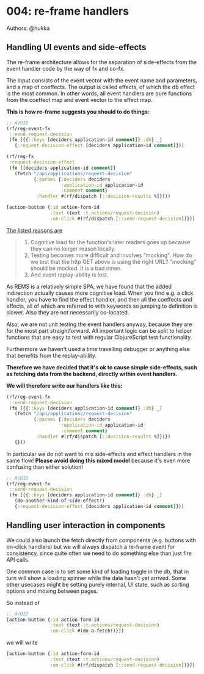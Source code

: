 # 004: re-frame handlers

Authors: @hukka

## Handling UI events and side-effects

The re-frame architecture allows for the separation of side-effects from the event handler code by the way of fx and co-fx.

The input consists of the event vector with the event name and parameters, and a map of coeffects. The output is called effects, of which the db effect is the most common. In other words, all event handlers are pure functions from the coeffect map and event vector to the effect map.

**This is how re-frame suggests you should to do things:**

```clojure
;; AVOID
(rf/reg-event-fx
 ::send-request-decision
 (fn [{{::keys [deciders application-id comment]} :db} _]
   {:request-decision-effect [deciders application-id comment]}))             ; second indirection

(rf/reg-fx
 :request-decision-effect
 (fn [[deciders application-id comment]]
   (fetch "/api/applications/request-decision"                                ; the actual code
          {:params {:deciders deciders
                    :application-id application-id
                    :comment comment}
           :handler #(rf/dispatch [::decision-results %]})))

[action-button {:id action-form-id
                :text (text :t.actions/request-decision)
                :on-click #(rf/dispatch [::send-request-decision])}])         ; first indirection
```

[The listed reasons are](https://github.com/Day8/re-frame/blob/master/docs/EffectfulHandlers.md#bad-why)

> 1. Cognitive load for the function's later readers goes up because they can no longer reason locally.
> 2. Testing becomes more difficult and involves "mocking". How do we test that the http GET above is using the right URL? "mocking" should be mocked. It is a bad omen.
> 3. And event replay-ability is lost.

As REMS is a relatively simple SPA, we have found that the added indirection actually causes more cognitive load. When you find e.g. a click handler, you have to find the effect handler, and then all the coeffects and effects, all of which are referred to with keywords so jumping to definition is slower. Also they are not necessarily co-located.

Also, we are not unit testing the event handlers anyway, because they are for the most part straightforward. All important logic can be split to helper functions that are easy to test with regular ClojureScript test functionality.

Furthermore we haven't used a time travelling debugger or anything else that benefits from the replay-ability.

**Therefore we have decided that it's ok to cause simple side-effects, such as fetching data from the backend, directly within event handlers.**

**We will therefore write our handlers like this:**

```clojure
(rf/reg-event-fx
 ::send-request-decision
 (fn [{{::keys [deciders application-id comment]} :db} _]
   (fetch "/api/applications/request-decision"
          {:params {:deciders deciders
                    :application-id application-id
                    :comment comment}
           :handler #(rf/dispatch [::decision-results %]})})
   {}))
```

In particular we do not want to mix side-effects and effect handlers in the same flow! **Please avoid doing this mixed model** because it's even more confusing than either solution!

```clojure
;; AVOID
(rf/reg-event-fx
 ::send-request-decision
 (fn [{{::keys [deciders application-id comment]} :db} _]
   (do-another-kind-of-side-effect!)
   {:request-decision-effect [deciders application-id comment]}))
```

## Handling user interaction in components

We could also launch the fetch directly from components (e.g. buttons with on-click handlers)
but we will always dispatch a re-frame event for consistency,
since quite often we need to do something else than just fire API calls.

One common case is to set some kind of loading toggle in the db,
that in turn will show a loading spinner while the data hasn't yet arrived.
Some other usecases might be setting purely internal, UI state,
such as sorting options and moving between pages.

So instead of

```clojure
;; AVOID
[action-button {:id action-form-id
                :text (text :t.actions/request-decision)
                :on-click #(do-a-fetch!)}])
```

we will write

```clojure
[action-button {:id action-form-id
                :text (text :t.actions/request-decision)
                :on-click #(rf/dispatch [::send-request-decision])}])
```
